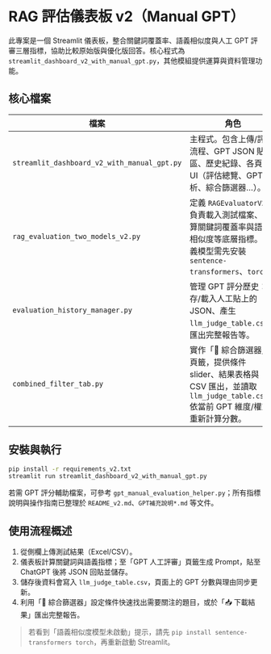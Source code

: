 # RAG 評估儀表板 v2（Manual GPT）

此專案是一個 Streamlit 儀表板，整合關鍵詞覆蓋率、語義相似度與人工 GPT 評審三層指標，協助比較原始版與優化版回答。核心程式為 `streamlit_dashboard_v2_with_manual_gpt.py`，其他模組提供運算與資料管理功能。

## 核心檔案

| 檔案 | 角色 |
| --- | --- |
| `streamlit_dashboard_v2_with_manual_gpt.py` | 主程式。包含上傳/評估流程、GPT JSON 貼上區、歷史紀錄、各頁籤 UI（評估總覽、GPT 分析、綜合篩選器…）。 |
| `rag_evaluation_two_models_v2.py` | 定義 `RAGEvaluatorV2`，負責載入測試檔案、計算關鍵詞覆蓋率與語義相似度等底層指標。語義模型需先安裝 `sentence-transformers`、`torch`。 |
| `evaluation_history_manager.py` | 管理 GPT 評分歷史：儲存/載入人工貼上的 JSON、產生 `llm_judge_table.csv`、匯出完整報告等。 |
| `combined_filter_tab.py` | 實作「🔎 綜合篩選器」頁籤，提供條件 slider、結果表格與 CSV 匯出，並讀取 `llm_judge_table.csv` 依當前 GPT 維度/權重重新計算分數。 |

## 安裝與執行

```bash
pip install -r requirements_v2.txt
streamlit run streamlit_dashboard_v2_with_manual_gpt.py
```

若需 GPT 評分輔助檔案，可參考 `gpt_manual_evaluation_helper.py`；所有指標說明與操作指南已整理於 `README_v2.md`、`GPT補充說明*.md` 等文件。

## 使用流程概述

1. 從側欄上傳測試結果（Excel/CSV）。
2. 儀表板計算關鍵詞與語義指標；至「GPT 人工評審」頁籤生成 Prompt，貼至 ChatGPT 後將 JSON 回貼並儲存。
3. 儲存後資料會寫入 `llm_judge_table.csv`，頁面上的 GPT 分數與理由同步更新。
4. 利用「🔎 綜合篩選器」設定條件快速找出需要關注的題目，或於「📥 下載結果」匯出完整報告。

> 若看到「語義相似度模型未啟動」提示，請先 `pip install sentence-transformers torch`，再重新啟動 Streamlit。
